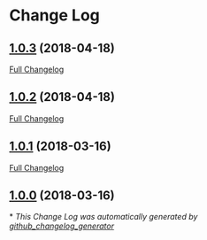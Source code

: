 # Change Log

## [1.0.3](https://github.com/gordonbanderson/homepage/tree/1.0.3) (2018-04-18)
[Full Changelog](https://github.com/gordonbanderson/homepage/compare/1.0.2...1.0.3)

## [1.0.2](https://github.com/gordonbanderson/homepage/tree/1.0.2) (2018-04-18)
[Full Changelog](https://github.com/gordonbanderson/homepage/compare/1.0.1...1.0.2)

## [1.0.1](https://github.com/gordonbanderson/homepage/tree/1.0.1) (2018-03-16)
[Full Changelog](https://github.com/gordonbanderson/homepage/compare/1.0.0...1.0.1)

## [1.0.0](https://github.com/gordonbanderson/homepage/tree/1.0.0) (2018-03-16)


\* *This Change Log was automatically generated by [github_changelog_generator](https://github.com/skywinder/Github-Changelog-Generator)*